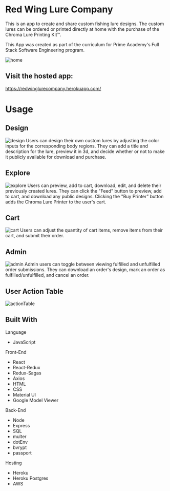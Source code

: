 Red Wing Lure Company
======
This is an app to create and share custom fishing lure designs. The custom lures can be ordered or printed directly at home with the purchase of the Chroma Lure Printing Kit™. 

This App was created as part of the curriculum for Prime Academy's Full Stack Software Engineering program.

![home](https://user-images.githubusercontent.com/98720000/189007625-c881e7b3-629d-488b-bc69-6a14172c1781.png)

Visit the hosted app:
------
https://redwinglurecompany.herokuapp.com/

Usage
======
Design
------
![design](https://user-images.githubusercontent.com/98720000/189007651-9690770d-92ad-4278-8645-5fd2f53c7413.gif)
Users can design their own custom lures by adjusting the color inputs for the corresponding body regions. They can add a title and description for the lure, preview it in 3d, and decide whether or not to make it publicly available for download and purchase.

Explore
------
![explore](https://user-images.githubusercontent.com/98720000/189007660-a481e81a-62d1-4923-a15d-9a3589e65eea.gif)
Users can preview, add to cart, download, edit, and delete their previously created lures. They can click the "Feed" button to preview, add to cart, and download any public designs. Clicking the "Buy Printer" button adds the Chroma Lure Printer to the user's cart.

Cart
------
![cart](https://user-images.githubusercontent.com/98720000/189007665-2c8f0e5c-b04c-4322-8c14-429113adf931.gif)
Users can adjust the quantity of cart items, remove items from their cart, and submit their order.

Admin
------
![admin](https://user-images.githubusercontent.com/98720000/189007673-ca5dc4c7-c072-491c-ba55-841102afe68d.gif)
Admin users can toggle between viewing fulfilled and unfulfilled order submissions. They can download an order's design, mark an order as fulfilled/unfulfilled, and cancel an order. 

User Action Table
------
![actionTable](https://user-images.githubusercontent.com/98720000/189010704-003a0e5c-003a-4d35-8871-041406228377.png)

## Built With
Language
- JavaScript

Front-End
- React
- React-Redux
- Redux-Sagas
- Axios
- HTML
- CSS
- Material UI
- Google Model Viewer

Back-End
- Node
- Express
- SQL
- multer
- dotEnv
- bvrypt
- passport

Hosting
- Heroku
- Heroku Postgres
- AWS
